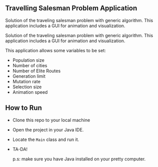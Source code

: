 ## Travelling Salesman Problem Application

Solution of the traveling salesman problem with generic algorithm. This application includes a GUI for animation and visualization.

Solution of the traveling salesman problem with generic algorithm. This application includes a GUI for animation and visualization. 


This application allows some variables to be set:
* Population size
* Number of cities
* Number of Elite Routes
* Generation limit
* Mutation rate
* Selection size
* Animation speed



## How to Run
* Clone this repo to your local machine
* Open the project in your Java IDE.
* Locate the `Main` class and run it.
* TA-DA!

  p.s: make sure you have Java installed on your pretty computer.
